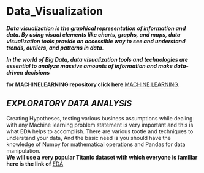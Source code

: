 # Data_Visualization
***Data visualization is the graphical representation of information and data. By using visual elements like charts, graphs, and maps, data visualization tools provide an accessible way to see and understand trends, outliers, and patterns in data***.</br>

***In the world of Big Data, data visualization tools and technologies are essential to analyze massive amounts of information and make data-driven decisions***</br>


**for MACHINELEARNING repository click here** [MACHINE LEARNING](https://github.com/Arun998).


## ***EXPLORATORY DATA ANALYSIS*** <br/>
Creating Hypotheses, testing various business assumptions while dealing with any Machine learning problem statement is very important and this is what EDA helps to accomplish. There are various tootle and techniques to understand your data, And the basic need is you should have the knowledge of Numpy for mathematical operations and Pandas for data manipulation.<br/>
**We will use a very popular Titanic dataset with which everyone is familiar here is the link of** [EDA](https://github.com/Arun998/Data_Visualization/blob/main/Titanic_EDA%20(1).ipynb)

